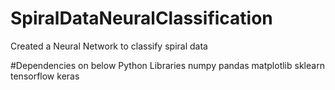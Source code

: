 # SpiralDataNeuralClassification
Created a Neural Network to classify spiral data

#Dependencies on below Python Libraries
numpy
pandas
matplotlib
sklearn
tensorflow
keras
